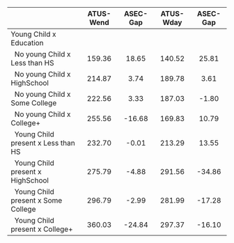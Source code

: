 
|                      |    ATUS-Wend |     ASEC-Gap |    ATUS-Wday |     ASEC-Gap |
| -------------------- | :----------: | :----------: | :----------: | :----------: |
| Young Child x Education |              |              |              |              |
| &nbsp;&nbsp;No young Child x Less than HS |       159.36 |        18.65 |       140.52 |        25.81 |
| &nbsp;&nbsp;No young Child x HighSchool |       214.87 |         3.74 |       189.78 |         3.61 |
| &nbsp;&nbsp;No young Child x Some College |       222.56 |         3.33 |       187.03 |        -1.80 |
| &nbsp;&nbsp;No young Child x College+ |       255.56 |       -16.68 |       169.83 |        10.79 |
| &nbsp;&nbsp;Young Child present x Less than HS |       232.70 |        -0.01 |       213.29 |        13.55 |
| &nbsp;&nbsp;Young Child present x HighSchool |       275.79 |        -4.88 |       291.56 |       -34.86 |
| &nbsp;&nbsp;Young Child present x Some College |       296.79 |        -2.99 |       281.99 |       -17.28 |
| &nbsp;&nbsp;Young Child present x College+ |       360.03 |       -24.84 |       297.37 |       -16.10 |

